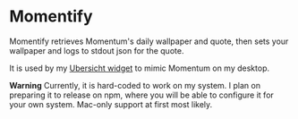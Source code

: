 # Momentify

Momentify retrieves Momentum's daily wallpaper and quote, then sets your wallpaper and logs to stdout json for the quote.

It is used by my [Ubersicht widget](https://github.com/seansellek/momentum-ubersicht) to mimic Momentum on my desktop.

**Warning** Currently, it is hard-coded to work on my system. I plan on preparing it to release on npm, where you will be able to configure it for your own system. Mac-only support at first most likely.
